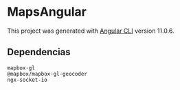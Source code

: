 # MapsAngular

This project was generated with [Angular CLI](https://github.com/angular/angular-cli) version 11.0.6.

## Dependencias

    mapbox-gl
    @mapbox/mapbox-gl-geocoder
    ngx-socket-io
